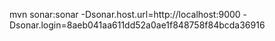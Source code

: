 mvn sonar:sonar -Dsonar.host.url=http://localhost:9000 -Dsonar.login=8aeb041aa611dd52a0ae1f848758f84bcda36916
